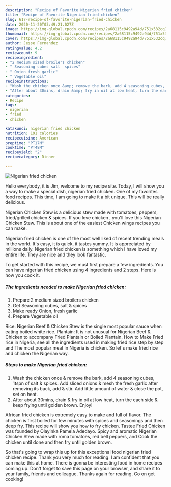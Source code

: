 ```yaml
---
description: "Recipe of Favorite Nigerian fried chicken"
title: "Recipe of Favorite Nigerian fried chicken"
slug: 617-recipe-of-favorite-nigerian-fried-chicken
date: 2020-11-20T03:49:21.027Z
image: https://img-global.cpcdn.com/recipes/2a68115c9492a94d/751x532cq70/nigerian-fried-chicken-recipe-main-photo.jpg
thumbnail: https://img-global.cpcdn.com/recipes/2a68115c9492a94d/751x532cq70/nigerian-fried-chicken-recipe-main-photo.jpg
cover: https://img-global.cpcdn.com/recipes/2a68115c9492a94d/751x532cq70/nigerian-fried-chicken-recipe-main-photo.jpg
author: Jesse Fernandez
ratingvalue: 4.2
reviewcount: 9
recipeingredient:
- "2 medium sized broilers chicken"
- " Seasoning cubes salt  spices"
- " Onion fresh garlic"
- " Vegetable oil"
recipeinstructions:
- "Wash the chicken once &amp; remove the bark, add 4 seasoning cubes, 1tspn of salt &amp; spices. Add sliced onions &amp; mesh the fresh garlic after removing its back, add &amp; stir. Add little amount of water &amp; close the pot, set on heat."
- "After about 30mins, drain &amp; fry in oil at low heat, turn the each side &amp; keep frying until golden brown. Enjoy!"
categories:
- Recipe
tags:
- nigerian
- fried
- chicken

katakunci: nigerian fried chicken 
nutrition: 191 calories
recipecuisine: American
preptime: "PT17M"
cooktime: "PT48M"
recipeyield: "2"
recipecategory: Dinner

---
```



![Nigerian fried chicken](https://img-global.cpcdn.com/recipes/2a68115c9492a94d/751x532cq70/nigerian-fried-chicken-recipe-main-photo.jpg)

Hello everybody, it is Jim, welcome to my recipe site. Today, I will show you a way to make a special dish, nigerian fried chicken. One of my favorites food recipes. This time, I am going to make it a bit unique. This will be really delicious.

Nigerian Chicken Stew is a delicious stew made with tomatoes, peppers, fried/grilled chicken &amp; spices. If you love chicken , you&#39;ll love this Nigerian Chicken Stew. This is about one of the easiest Chicken wings recipes you can make.

Nigerian fried chicken is one of the most well liked of recent trending meals in the world. It's easy, it is quick, it tastes yummy. It is appreciated by millions daily. Nigerian fried chicken is something which I have loved my entire life. They are nice and they look fantastic.


To get started with this recipe, we must first prepare a few ingredients. You can have nigerian fried chicken using 4 ingredients and 2 steps. Here is how you cook it.

<!--inarticleads1-->

##### The ingredients needed to make Nigerian fried chicken:

1. Prepare 2 medium sized broilers chicken
1. Get  Seasoning cubes, salt &amp; spices
1. Make ready  Onion, fresh garlic
1. Prepare  Vegetable oil


Rice: Nigerian Beef &amp; Chicken Stew is the single most popular sauce when eating boiled white rice. Plantain: It is not unusual for Nigerian Beef &amp; Chicken to accompany Fried Plantain or Boiled Plantain. How to Make Fried rice in Nigeria, see all the ingredients used in making fried rice step by step and The most popular meat in Nigeria is chicken. So let&#39;s make fried rice and chicken the Nigerian way. 

<!--inarticleads2-->

##### Steps to make Nigerian fried chicken:

1. Wash the chicken once &amp; remove the bark, add 4 seasoning cubes, 1tspn of salt &amp; spices. Add sliced onions &amp; mesh the fresh garlic after removing its back, add &amp; stir. Add little amount of water &amp; close the pot, set on heat.
1. After about 30mins, drain &amp; fry in oil at low heat, turn the each side &amp; keep frying until golden brown. Enjoy!


African fried chicken is extremely easy to make and full of flavor. The chicken is first boiled for few minutes with spices and seasonings and then deep fry. This recipe will show you how to fry chicken. Tastee Fried Chicken was founded by Olayinka Pamela Adedayo. Spicy and aromatic Nigerian Chicken Stew made with roma tomatoes, red bell peppers, and Cook the chicken until done and then fry until golden brown. 

So that's going to wrap this up for this exceptional food nigerian fried chicken recipe. Thank you very much for reading. I am confident that you can make this at home. There is gonna be interesting food in home recipes coming up. Don't forget to save this page on your browser, and share it to your family, friends and colleague. Thanks again for reading. Go on get cooking!
